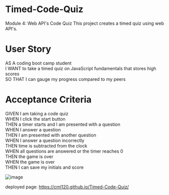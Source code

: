 # Timed-Code-Quiz
Module 4: Web API's Code Quiz
This project creates a timed quiz using web API's.


# User Story
AS A coding boot camp student  
I WANT to take a timed quiz on JavaScript fundamentals that stores high scores  
SO THAT I can gauge my progress compared to my peers  

# Acceptance Criteria
GIVEN I am taking a code quiz  
WHEN I click the start button  
THEN a timer starts and I am presented with a question  
WHEN I answer a question  
THEN I am presented with another question  
WHEN I answer a question incorrectly  
THEN time is subtracted from the clock  
WHEN all questions are answered or the timer reaches 0  
THEN the game is over  
WHEN the game is over  
THEN I can save my initials and score  


![image](https://user-images.githubusercontent.com/126404917/229387244-e467db10-b482-41e4-840a-f18450c42786.png)
  

  
deployed page: https://cml120.github.io/Timed-Code-Quiz/
